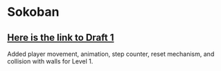 # Sokoban

## [Here is the link to Draft 1](https://ak5352.itch.io/sokoban-draft-1)
Added player movement, animation, step counter, reset mechanism, and collision with walls for Level 1.